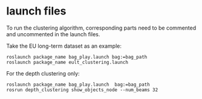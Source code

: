 # launch files

To run the clustering algorithm, corresponding parts need to be commented and uncommented in the launch files.

Take the EU long-term dataset as an example:
```
roslaunch package_name bag_play.launch bag:=bag_path
roslaunch package_name eult_clustering.launch
```

For the depth clustering only:
```
roslaunch package_name bag_play.launch  bag:=bag_path
rosrun depth_clustering show_objects_node --num_beams 32
```

